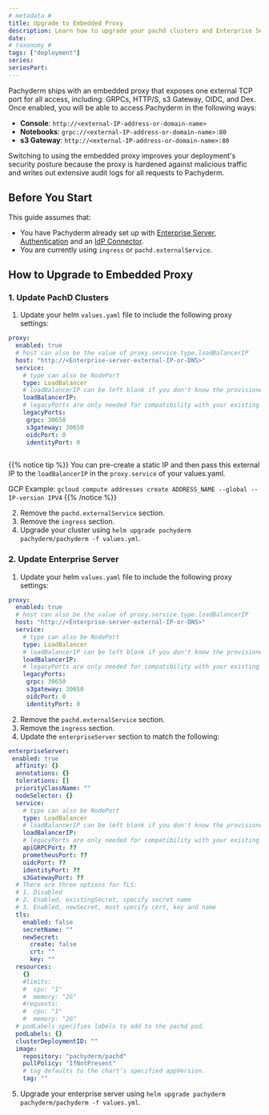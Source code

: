 ```yaml
---
# metadata # 
title: Upgrade to Embedded Proxy
description: Learn how to upgrade your pachd clusters and Enterprise Server to use the embedded proxy, exposing only one external port. 
date: 
# taxonomy #
tags: ["deployment"]
series:
seriesPart:
--- 
```


Pachyderm ships with an embedded proxy that exposes one external TCP port for all access, including: GRPCs, HTTP/S, s3 Gateway, OIDC, and Dex. Once enabled, you will be able to access Pachyderm in the following ways:

- **Console**: `http://<external-IP-address-or-domain-name>`
- **Notebooks**: `grpc://<external-IP-address-or-domain-name>:80`
- **s3 Gateway**: `http://<external-IP-address-or-domain-name>:80`

Switching to using the embedded proxy improves your deployment's security posture because the proxy is hardened against malicious traffic and writes out extensive audit logs for all requests to Pachyderm.

## Before You Start 

This guide assumes that:

- You have Pachyderm already set up with [Enterprise Server](../../../enterprise/deployment), [Authentication](../../../enterprise/auth/) and an [IdP Connector](../../../enterprise/auth/authentication/idp-dex/).
- You are currently using `ingress` or `pachd.externalService`.

## How to Upgrade to Embedded Proxy

### 1. Update PachD Clusters

1. Update your helm `values.yaml` file to include the following proxy settings:

```yaml
proxy:
  enabled: true
  # host can also be the value of proxy.service.type.loadBalancerIP
  host: "http://<Enterprise-server-external-IP-or-DNS>"
  service:
    # type can also be NodePort
    type: LoadBalancer
    # loadBalancerIP can be left blank if you don't know the provisioned IP.
    loadBalancerIP:
    # legacyPorts are only needed for compatibility with your existing configuration. This is not needed for a fresh install where proxy is enabled.
    legacyPorts:
     grpc: 30650
     s3gateway: 30650
     oidcPort: 0
     identityPort: 0
    
```
   {{% notice tip %}}
   You can pre-create a static IP and then pass this external IP to the `loadBalancerIP` in the `proxy.service` of your values.yaml.

   GCP Example: `gcloud compute addresses create ADDRESS_NAME --global --IP-version IPV4`
   {{% /notice %}}

2. Remove the `pachd.externalService` section. 
3. Remove the `ingress` section.
4. Upgrade your cluster using `helm upgrade pachyderm pachyderm/pachyderm -f values.yml`.

### 2. Update Enterprise Server

1. Update your helm `values.yaml` file to include the following proxy settings:

```yaml
proxy:
  enabled: true
  # host can also be the value of proxy.service.type.loadBalancerIP
  host: "http://<Enterprise-server-external-IP-or-DNS>"
  service:
    # type can also be NodePort
    type: LoadBalancer
    # loadBalancerIP can be left blank if you don't know the provisioned IP.
    loadBalancerIP:
    # legacyPorts are only needed for compatibility with your existing configuration. This is not needed for a fresh install where proxy is enabled.
    legacyPorts:
     grpc: 30650
     s3gateway: 30650
     oidcPort: 0
     identityPort: 0 
```
2. Remove the `pachd.externalService` section. 
3. Remove the `ingress` section.
4. Update the `enterpriseServer` section to match the following:
```yaml
enterpriseServer:
 enabled: true
  affinity: {}
  annotations: {}
  tolerations: []
  priorityClassName: ""
  nodeSelector: {}
  service:
    # type can also be NodePort
    type: LoadBalancer
    # loadBalancerIP can be left blank if you don't know the provisioned IP.
    loadBalancerIP:
    # legacyPorts are only needed for compatibility with your existing configuration. This is not needed for a fresh install where proxy is enabled.
    apiGRPCPort: ??
    prometheusPort: ??
    oidcPort: ??
    identityPort: ??
    s3GatewayPort: ??
  # There are three options for TLS:
  # 1. Disabled
  # 2. Enabled, existingSecret, specify secret name
  # 3. Enabled, newSecret, must specify cert, key and name
  tls:
    enabled: false
    secretName: ""
    newSecret:
      create: false
      crt: ""
      key: ""
  resources:
    {}
    #limits:
    #  cpu: "1"
    #  memory: "2G"
    #requests:
    #  cpu: "1"
    #  memory: "2G"
  # podLabels specifies labels to add to the pachd pod.
  podLabels: {}
  clusterDeploymentID: ""
  image:
    repository: "pachyderm/pachd"
    pullPolicy: "IfNotPresent"
    # tag defaults to the chart’s specified appVersion.
    tag: ""
```
5. Upgrade your enterprise server using `helm upgrade pachyderm pachyderm/pachyderm -f values.yml`.

<!-- ### Set Up Auth & IdP 

1. Register your cluster with the enterprise server:
```s
pachctl enterprise register --id <my-pachd-config-name> --enterprise-server-address <Enterprise-server-external-IP-or-DNS>:80 --pachd-address <pachd-IP>:80
```
1. Set your IDP Config: 
```s
echo "issuer: http://<Enterprise-server-external-IP-or-DNS>" | pachctl idp set-config --config -
```
1. Enable Auth:
```s
pachctl auth activate --client-id <my-pachd-config-name> --redirect http://<Enterprise-server-external-IP-or-DNS>/authorization-code/callback 
```

### Connect To The Cluster 
You can connect `pachctl` to your cluster by running the following commands:

```s
# Retrieve the external IP address of your TCP load balancer (or use your domain name)
kubectl get services | grep pachyderm-proxy | awk '{print $4}'
# Update the context of your cluster using the external IP address/domain name captured above
echo '{"pachd_address": "grpc://<external-IP-address-or-domain-name>:80"}' | pachctl config set context "<your-cluster-context-name>" --overwrite
pachctl config set active-enterprise-context <my-enterprise-context-name>
``` -->
